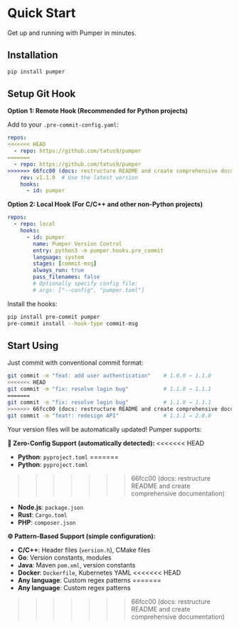 # Quick Start

Get up and running with Pumper in minutes.

## Installation

```bash
pip install pumper
```

## Setup Git Hook

**Option 1: Remote Hook (Recommended for Python projects)**

Add to your `.pre-commit-config.yaml`:

```yaml
repos:
<<<<<<< HEAD
  - repo: https://github.com/tatus9/pumper
=======
  - repo: https://github.com/tatus9/pumper
>>>>>>> 66fcc00 (docs: restructure README and create comprehensive documentation)
    rev: v1.1.0  # Use the latest version
    hooks:
      - id: pumper
```

**Option 2: Local Hook (For C/C++ and other non-Python projects)**

```yaml
repos:
  - repo: local
    hooks:
      - id: pumper
        name: Pumper Version Control
        entry: python3 -m pumper.hooks.pre_commit
        language: system
        stages: [commit-msg]
        always_run: true
        pass_filenames: false
        # Optionally specify config file:
        # args: ["--config", "pumper.toml"]
```

Install the hooks:

```bash
pip install pre-commit pumper
pre-commit install --hook-type commit-msg
```

## Start Using

Just commit with conventional commit format:

```bash
git commit -m "feat: add user authentication"    # 1.0.0 → 1.1.0
<<<<<<< HEAD
git commit -m "fix: resolve login bug"           # 1.1.0 → 1.1.1
=======
git commit -m "fix: resolve login bug"           # 1.1.0 → 1.1.1
>>>>>>> 66fcc00 (docs: restructure README and create comprehensive documentation)
git commit -m "feat!: redesign API"              # 1.1.1 → 2.0.0
```

Your version files will be automatically updated! Pumper supports:

**🚀 Zero-Config Support (automatically detected):**
<<<<<<< HEAD
- **Python**: `pyproject.toml`
=======
- **Python**: `pyproject.toml`
>>>>>>> 66fcc00 (docs: restructure README and create comprehensive documentation)
- **Node.js**: `package.json`
- **Rust**: `Cargo.toml`
- **PHP**: `composer.json`

**⚙️ Pattern-Based Support (simple configuration):**
- **C/C++**: Header files (`version.h`), CMake files
- **Go**: Version constants, modules
- **Java**: Maven `pom.xml`, version constants
- **Docker**: `Dockerfile`, Kubernetes YAML
<<<<<<< HEAD
- **Any language**: Custom regex patterns
=======
- **Any language**: Custom regex patterns
>>>>>>> 66fcc00 (docs: restructure README and create comprehensive documentation)
